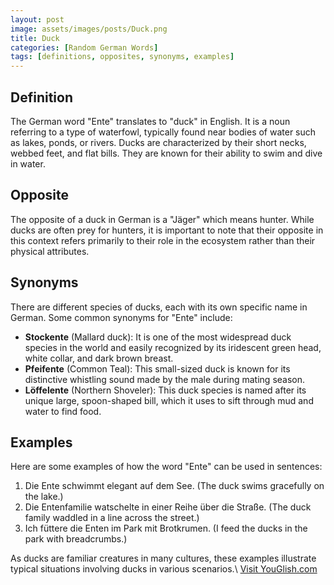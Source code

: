 ```yaml
---
layout: post
image: assets/images/posts/Duck.png
title: Duck
categories: [Random German Words]
tags: [definitions, opposites, synonyms, examples]
---
```


## Definition

The German word "Ente" translates to "duck" in English. It is a noun referring to a type of waterfowl, typically found near bodies of water such as lakes, ponds, or rivers. Ducks are characterized by their short necks, webbed feet, and flat bills. They are known for their ability to swim and dive in water.

## Opposite

The opposite of a duck in German is a "Jäger" which means hunter. While ducks are often prey for hunters, it is important to note that their opposite in this context refers primarily to their role in the ecosystem rather than their physical attributes.

## Synonyms

There are different species of ducks, each with its own specific name in German. Some common synonyms for "Ente" include:

- **Stockente** (Mallard duck): It is one of the most widespread duck species in the world and easily recognized by its iridescent green head, white collar, and dark brown breast.
- **Pfeifente** (Common Teal): This small-sized duck is known for its distinctive whistling sound made by the male during mating season.
- **Löffelente** (Northern Shoveler): This duck species is named after its unique large, spoon-shaped bill, which it uses to sift through mud and water to find food.

## Examples

Here are some examples of how the word "Ente" can be used in sentences:

1. Die Ente schwimmt elegant auf dem See. (The duck swims gracefully on the lake.)
2. Die Entenfamilie watschelte in einer Reihe über die Straße. (The duck family waddled in a line across the street.)
3. Ich füttere die Enten im Park mit Brotkrumen. (I feed the ducks in the park with breadcrumbs.)

As ducks are familiar creatures in many cultures, these examples illustrate typical situations involving ducks in various scenarios.\ <a id="yg-widget-0" class="youglish-widget" data-query="Duck" data-lang="german" data-components="8412" data-auto-start="0" data-bkg-color="theme_light" data-title="How%20to%20pronounce%20Duck%20in%20German"  rel="nofollow" href="https://youglish.com">Visit YouGlish.com</a><script async src="https://youglish.com/public/emb/widget.js" charset="utf-8"></script>